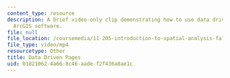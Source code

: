 ```yaml
---
content_type: resource
description: A brief video-only clip demonstrating how to use data driven pages in
  ArcGIS software.
file: null
file_location: /coursemedia/11-205-introduction-to-spatial-analysis-fall-2019/018210624a668c46aadef2f436a8ae1c_MIT11_205F19_data_driven_pages.mp4
file_type: video/mp4
resourcetype: Other
title: Data Driven Pages
uid: 01821062-4a66-8c46-aade-f2f436a8ae1c
---
```

